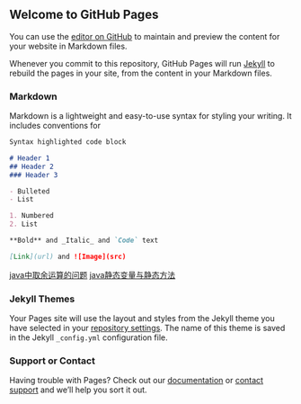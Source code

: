 ## Welcome to GitHub Pages

You can use the [editor on GitHub](https://github.com/iDea2016su/iDea2016su.github.io/edit/master/README.md) to maintain and preview the content for your website in Markdown files.

Whenever you commit to this repository, GitHub Pages will run [Jekyll](https://jekyllrb.com/) to rebuild the pages in your site, from the content in your Markdown files.

### Markdown

Markdown is a lightweight and easy-to-use syntax for styling your writing. It includes conventions for

```markdown
Syntax highlighted code block

# Header 1
## Header 2
### Header 3

- Bulleted
- List

1. Numbered
2. List

**Bold** and _Italic_ and `Code` text

[Link](url) and ![Image](src)
```

[java中取余运算的问题](https://github.com/iDea2016su/iDea2016su.github.io/blob/master/study/java.md)
[java静态变量与静态方法](https://github.com/iDea2016su/iDea2016su.github.io/blob/master/study/java_static.md)

### Jekyll Themes

Your Pages site will use the layout and styles from the Jekyll theme you have selected in your [repository settings](https://github.com/iDea2016su/iDea2016su.github.io/settings). The name of this theme is saved in the Jekyll `_config.yml` configuration file.

### Support or Contact

Having trouble with Pages? Check out our [documentation](https://help.github.com/categories/github-pages-basics/) or [contact support](https://github.com/contact) and we’ll help you sort it out.
